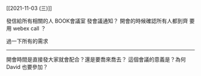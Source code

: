 
[[2021-11-03 (三)]]

發信給所有相關的人
BOOK會議室
發會議通知？
開會的時候確認所有人都到齊
要用 webex call ？

過一下所有的需求

---

開會時間是直接發大家就會配合？還是要喬來喬去？
這個會議的意義是？為何 David 也要參加？

